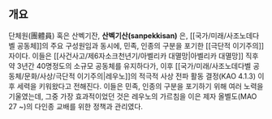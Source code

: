 ## 개요
단체원(團體員) 혹은 산벡기잔, **산벡기산(sanpekkisan)** 은, [[국가/미래/사조노데다벨 공동체]]의 주요 구성원임과 동시에, 민족, 인종의 구분을 포기한 [[극단적 이기주의]]자이다. 이들은 [[사건사고/제6자소크천년기/아벨리카 대멸망|아벨리카 대멸망]] 직후 약 3년간 40명정도의 소규모 공동체를 유지하다가, 이후 [[국가/미래/사조노데다벨 공동체/문화/사상/극단적 이기주의|레우노]]의 적극적 사상 전파 활동 결정(KAO 4.1.3) 이후 세력을 키워왔다고 전해진다. 이들은 민족, 인종의 구분을 포기하기 위해 여러 노력을 기울였는데, 그중 가장 효과적이었던 것은 레우노의 가르침을 이은 제자 올벨도(MAO 27 ~)의 다인종 교배를 위한 정책과 관리였다.